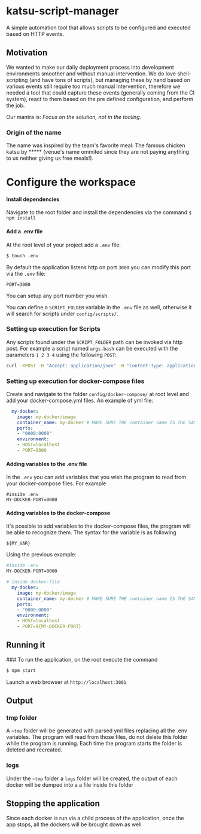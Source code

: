 # katsu-script-manager
A simple automation tool that allows scripts to be configured and executed based on HTTP events.

## Motivation
We wanted to make our daily deployment process into development environments smoother and without manual intervention. We do love shell-scripting (and have tons of scripts), but managing these by hand based on various events still require too much manual intervention, therefore we  needed a tool that could capture these events (generally coming from the CI system), react to them based on the pre defined configuration, and perform the job.

Our mantra is: *Focus on the solution, not in the tooling*.

### Origin of the name
The name was inspired by the team's favorite meal: The famous chicken katsu by ***** (venue's name ommited since they are not paying anything to us neither giving us free meals!).

# Configure the workspace

#### Install dependencies
Navigate to the root folder and install the dependencies via the command 
`$ npm install`

#### Add a .env file

At the root level of your project add a `.env` file:

```bash
$ touch .env
```

By default the application listens http on port `3000` you can modify this port via the `.env` file:

```
PORT=3000
```

You can setup any port number you wish.

You can define a `SCRIPT_FOLDER` variable in the `.env` file as well, otherwise it will search for scripts under `config/scripts/`.

### Setting up execution for Scripts

Any scripts found under the `SCRIPT_FOLDER` path can be invoked via http post. For example a script named `args.bash` can be executed with the parameters `1 2 3 4` using the following `POST`:

```bash
curl -XPOST -H "Accept: application/json" -H "Content-Type: application/json" -d "[\"1\", \"2\", \"3\", \"4\"]" http://localhost:3001/run-script/args.bash
```

### Setting up execution for docker-compose files
Create and navigate to the folder `config/docker-compose/` at root level and add your docker-compose.yml files. An example of yml file:

```yaml
  my-docker:
    image: my-docker/image
    container_name: my-docker # MAKE SURE THE container_name IS THE SAME AS the docker name
    ports:
    - "0000:0000"
    environment:
    - HOST=localhost
    - PORT=0000
```
####  Adding variables to the .env file 
 In the `.env` you can add variables that you wish the program to read from your docker-compose files. For example
```
#inside .env
MY-DOCKER-PORT=0000
```

#### Adding variables to the docker-compose
It's possible to add variables to the docker-compose files, the program will be able to recognize them. The syntax for the variable is as following 
```
${MY_VAR}
```
Using the previous example: 

```bash
#inside .env
MY-DOCKER-PORT=0000
```

```yaml
# inside docker-file
  my-docker:
    image: my-docker/image
    container_name: my-docker # MAKE SURE THE container_name IS THE SAME AS the docker name
    ports:
    - "0000:0000"
    environment:
    - HOST=localhost
    - PORT=${MY-DOCKER-PORT}
```

## Running it
### To run the application, on the root execute the command

```bash
$ npm start
```

Launch a web browser at `http://localhost:3001` 


## Output

### tmp folder
A `~tmp` folder will be generated with parsed yml files replacing all the .env variables. The program will read from those files, do not delete this folder while the program is running. Each time the program starts the folder is deleted and recreated. 

### logs
Under the `~tmp` folder a `logs` folder will be created, the output of each docker will be dumped into a a file inside this folder

## Stopping the application
Since each docker is run via a child process of the application, once the app stops, all the dockers will be brought down as well


